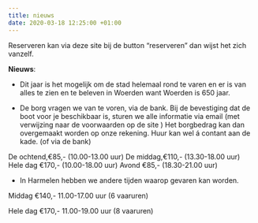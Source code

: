 ```yaml
---
title: nieuws
date: 2020-03-18 12:25:00 +01:00
---
```



Reserveren kan via deze site bij de button “reserveren” dan wijst het zich vanzelf.

**Nieuws**: 

* Dit jaar is het mogelijk om de stad helemaal rond te varen en er is van alles te zien en te beleven in Woerden want Woerden is 650 jaar.


* De borg vragen we van te voren, via de bank. 
Bij de bevestiging dat de boot voor je beschikbaar is, sturen we alle informatie via email (met verwijzing naar de voorwaarden op de site )
Het borgbedrag kan dan overgemaakt worden op onze rekening. 
Huur kan wel á contant aan de kade. 
(of via de bank)

 
De ochtend,€85,- (10.00-13.00 uur)
De middag,€110,- (13.30-18.00 uur) 
Hele dag €170,- (10.00-18.00 uur)
Avond €85,- (18.30-21.00 uur)

* In Harmelen hebben we andere tijden waarop gevaren kan worden. 

Middag €140,- 11.00-17.00 uur (6 vaaruren)

Hele dag €170,- 11.00-19.00 uur (8 vaaruren) 